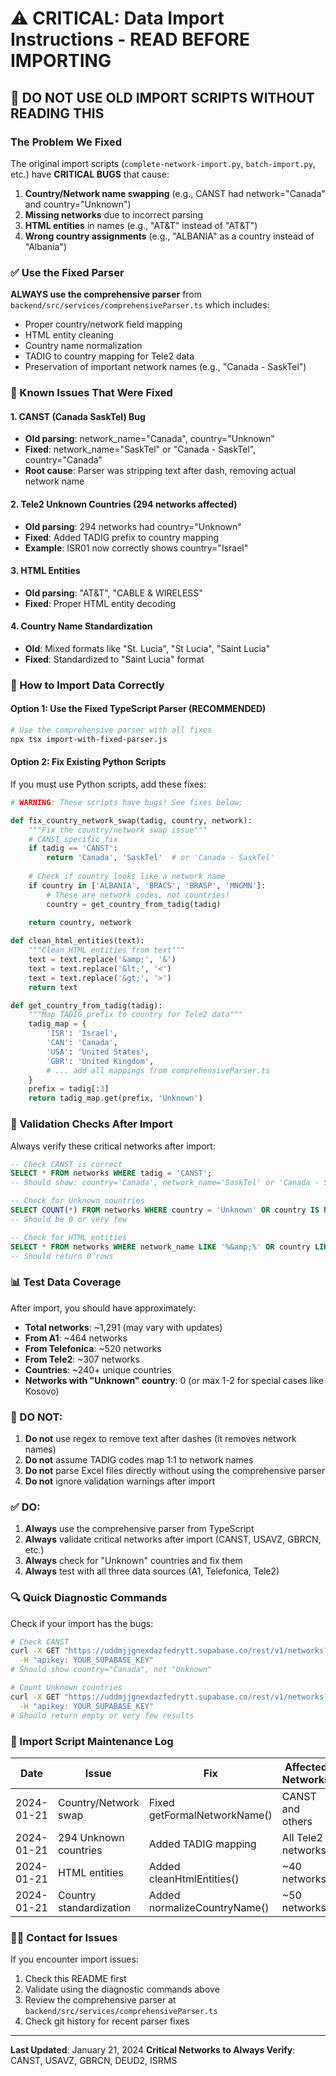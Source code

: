 # ⚠️ CRITICAL: Data Import Instructions - READ BEFORE IMPORTING

## 🚨 DO NOT USE OLD IMPORT SCRIPTS WITHOUT READING THIS

### The Problem We Fixed
The original import scripts (`complete-network-import.py`, `batch-import.py`, etc.) have **CRITICAL BUGS** that cause:
1. **Country/Network name swapping** (e.g., CANST had network="Canada" and country="Unknown")
2. **Missing networks** due to incorrect parsing
3. **HTML entities** in names (e.g., "AT&amp;T" instead of "AT&T")
4. **Wrong country assignments** (e.g., "ALBANIA" as a country instead of "Albania")

### ✅ Use the Fixed Parser
**ALWAYS use the comprehensive parser** from `backend/src/services/comprehensiveParser.ts` which includes:
- Proper country/network field mapping
- HTML entity cleaning
- Country name normalization
- TADIG to country mapping for Tele2 data
- Preservation of important network names (e.g., "Canada - SaskTel")

### 📝 Known Issues That Were Fixed

#### 1. CANST (Canada SaskTel) Bug
- **Old parsing**: network_name="Canada", country="Unknown"
- **Fixed**: network_name="SaskTel" or "Canada - SaskTel", country="Canada"
- **Root cause**: Parser was stripping text after dash, removing actual network name

#### 2. Tele2 Unknown Countries (294 networks affected)
- **Old parsing**: 294 networks had country="Unknown"
- **Fixed**: Added TADIG prefix to country mapping
- **Example**: ISR01 now correctly shows country="Israel"

#### 3. HTML Entities
- **Old parsing**: "AT&amp;T", "CABLE &amp; WIRELESS"
- **Fixed**: Proper HTML entity decoding

#### 4. Country Name Standardization
- **Old**: Mixed formats like "St. Lucia", "St Lucia", "Saint Lucia"
- **Fixed**: Standardized to "Saint Lucia" format

### 🔧 How to Import Data Correctly

#### Option 1: Use the Fixed TypeScript Parser (RECOMMENDED)
```bash
# Use the comprehensive parser with all fixes
npx tsx import-with-fixed-parser.js
```

#### Option 2: Fix Existing Python Scripts
If you must use Python scripts, add these fixes:
```python
# WARNING: These scripts have bugs! See fixes below:

def fix_country_network_swap(tadig, country, network):
    """Fix the country/network swap issue"""
    # CANST specific fix
    if tadig == 'CANST':
        return 'Canada', 'SaskTel'  # or 'Canada - SaskTel'
    
    # Check if country looks like a network name
    if country in ['ALBANIA', 'BRACS', 'BRASP', 'MNGMN']:
        # These are network codes, not countries!
        country = get_country_from_tadig(tadig)
    
    return country, network

def clean_html_entities(text):
    """Clean HTML entities from text"""
    text = text.replace('&amp;', '&')
    text = text.replace('&lt;', '<')
    text = text.replace('&gt;', '>')
    return text

def get_country_from_tadig(tadig):
    """Map TADIG prefix to country for Tele2 data"""
    tadig_map = {
        'ISR': 'Israel',
        'CAN': 'Canada',
        'USA': 'United States',
        'GBR': 'United Kingdom',
        # ... add all mappings from comprehensiveParser.ts
    }
    prefix = tadig[:3]
    return tadig_map.get(prefix, 'Unknown')
```

### 🧪 Validation Checks After Import

Always verify these critical networks after import:
```sql
-- Check CANST is correct
SELECT * FROM networks WHERE tadig = 'CANST';
-- Should show: country='Canada', network_name='SaskTel' or 'Canada - SaskTel'

-- Check for Unknown countries
SELECT COUNT(*) FROM networks WHERE country = 'Unknown' OR country IS NULL;
-- Should be 0 or very few

-- Check for HTML entities
SELECT * FROM networks WHERE network_name LIKE '%&amp;%' OR country LIKE '%&amp;%';
-- Should return 0 rows
```

### 📊 Test Data Coverage
After import, you should have approximately:
- **Total networks**: ~1,291 (may vary with updates)
- **From A1**: ~464 networks
- **From Telefonica**: ~520 networks
- **From Tele2**: ~307 networks
- **Countries**: ~240+ unique countries
- **Networks with "Unknown" country**: 0 (or max 1-2 for special cases like Kosovo)

### 🚫 DO NOT:
1. **Do not** use regex to remove text after dashes (it removes network names)
2. **Do not** assume TADIG codes map 1:1 to network names
3. **Do not** parse Excel files directly without using the comprehensive parser
4. **Do not** ignore validation warnings after import

### ✅ DO:
1. **Always** use the comprehensive parser from TypeScript
2. **Always** validate critical networks after import (CANST, USAVZ, GBRCN, etc.)
3. **Always** check for "Unknown" countries and fix them
4. **Always** test with all three data sources (A1, Telefonica, Tele2)

### 🔍 Quick Diagnostic Commands

Check if your import has the bugs:
```bash
# Check CANST
curl -X GET "https://uddmjjgnexdazfedrytt.supabase.co/rest/v1/networks?tadig=eq.CANST" \
  -H "apikey: YOUR_SUPABASE_KEY"
# Should show country="Canada", not "Unknown"

# Count Unknown countries  
curl -X GET "https://uddmjjgnexdazfedrytt.supabase.co/rest/v1/networks?country=eq.Unknown&select=tadig" \
  -H "apikey: YOUR_SUPABASE_KEY"
# Should return empty or very few results
```

### 📝 Import Script Maintenance Log

| Date | Issue | Fix | Affected Networks |
|------|-------|-----|-------------------|
| 2024-01-21 | Country/Network swap | Fixed getFormalNetworkName() | CANST and others |
| 2024-01-21 | 294 Unknown countries | Added TADIG mapping | All Tele2 networks |
| 2024-01-21 | HTML entities | Added cleanHtmlEntities() | ~40 networks |
| 2024-01-21 | Country standardization | Added normalizeCountryName() | ~50 networks |

### 👨‍💻 Contact for Issues
If you encounter import issues:
1. Check this README first
2. Validate using the diagnostic commands above
3. Review the comprehensive parser at `backend/src/services/comprehensiveParser.ts`
4. Check git history for recent parser fixes

---
**Last Updated**: January 21, 2024
**Critical Networks to Always Verify**: CANST, USAVZ, GBRCN, DEUD2, ISRMS